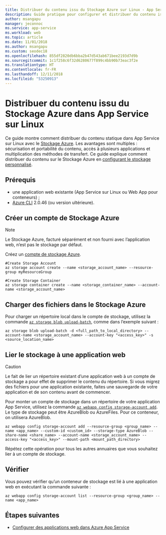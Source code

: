 ```yaml
---
title: Distribuer du contenu issu du Stockage Azure sur Linux - App Service
description: Guide pratique pour configurer et distribuer du contenu issu du Stockage Azure dans Azure App Service sur Linux.
author: msangapu
manager: jeconnoc
ms.service: app-service
ms.workload: web
ms.topic: article
ms.date: 11/01/2018
ms.author: msangapu
ms.custom: seodec18
ms.openlocfilehash: 855df2820db6bba2b47d543ab671bee2193d7d9b
ms.sourcegitcommit: 1c1f258c6f32d6280677f899c4bb90b73eac3f2e
ms.translationtype: HT
ms.contentlocale: fr-FR
ms.lasthandoff: 12/11/2018
ms.locfileid: "53250913"
---
```

# <a name="serve-content-from-azure-storage-in-app-service-on-linux"></a>Distribuer du contenu issu du Stockage Azure dans App Service sur Linux

Ce guide montre comment distribuer du contenu statique dans App Service sur Linux avec le [Stockage Azure](/azure/storage/common/storage-introduction). Les avantages sont multiples : sécurisation et portabilité du contenu, accès à plusieurs applications et multiplication des méthodes de transfert. Ce guide explique comment distribuer du contenu sur le Stockage Azure en [configurant le stockage personnalisé](https://blogs.msdn.microsoft.com/appserviceteam/2018/09/24/announcing-bring-your-own-storage-to-app-service/).

## <a name="prerequisites"></a>Prérequis

- une application web existante (App Service sur Linux ou Web App pour conteneurs) ;
- [Azure CLI](/cli/azure/install-azure-cli) 2.0.46 (ou version ultérieure).

## <a name="create-azure-storage"></a>Créer un compte de Stockage Azure

> [!NOTE]
> Le Stockage Azure, facturé séparément et non fourni avec l’application web, n’est pas le stockage par défaut.
>

Créez un [compte de stockage Azure](https://docs.microsoft.com/azure/storage/common/storage-quickstart-create-account?tabs=azure-cli).

```azurecli
#Create Storage Account
az storage account create --name <storage_account_name> --resource-group myResourceGroup

#Create Storage Container
az storage container create --name <storage_container_name> --account-name <storage_account_name>
```

## <a name="upload-files-to-azure-storage"></a>Charger des fichiers dans le Stockage Azure

Pour charger un répertoire local dans le compte de stockage, utilisez la commande [`az storage blob upload-batch`](https://docs.microsoft.com/cli/azure/storage/blob?view=azure-cli-latest#az-storage-blob-upload-batch), comme dans l’exemple suivant :

```azurecli
az storage blob upload-batch -d <full_path_to_local_directory> --account-name <storage_account_name> --account-key "<access_key>" -s <source_location_name>
```

## <a name="link-storage-to-your-web-app"></a>Lier le stockage à une application web

> [!CAUTION]
> Le fait de lier un répertoire existant d’une application web à un compte de stockage a pour effet de supprimer le contenu du répertoire. Si vous migrez des fichiers pour une application existante, faites une sauvegarde de votre application et de son contenu avant de commencer.
>

Pour monter un compte de stockage dans un répertoire de votre application App Service, utilisez la commande [`az webapp config storage-account add`](https://docs.microsoft.com/cli/azure/webapp/config/storage-account?view=azure-cli-latest#az-webapp-config-storage-account-add). Le type de stockage peut être AzureBlob ou AzureFiles. Pour ce conteneur, on utilisera AzureBlob.

```azurecli
az webapp config storage-account add --resource-group <group_name> --name <app_name> --custom-id <custom_id> --storage-type AzureBlob --share-name <share_name> --account-name <storage_account_name> --access-key "<access_key>" --mount-path <mount_path_directory>
```

Répétez cette opération pour tous les autres annuaires que vous souhaitez lier à un compte de stockage.

## <a name="verify"></a>Vérifier

Vous pouvez vérifier qu’un conteneur de stockage est lié à une application web en exécutant la commande suivante :

```azurecli
az webapp config storage-account list --resource-group <group_name> --name <app_name>
```

## <a name="next-steps"></a>Étapes suivantes

- [Configurer des applications web dans Azure App Service](https://docs.microsoft.com/azure/app-service/web-sites-configure)
